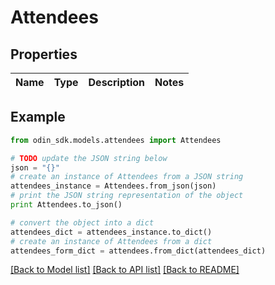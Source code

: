# Attendees


## Properties

Name | Type | Description | Notes
------------ | ------------- | ------------- | -------------

## Example

```python
from odin_sdk.models.attendees import Attendees

# TODO update the JSON string below
json = "{}"
# create an instance of Attendees from a JSON string
attendees_instance = Attendees.from_json(json)
# print the JSON string representation of the object
print Attendees.to_json()

# convert the object into a dict
attendees_dict = attendees_instance.to_dict()
# create an instance of Attendees from a dict
attendees_form_dict = attendees.from_dict(attendees_dict)
```
[[Back to Model list]](../README.md#documentation-for-models) [[Back to API list]](../README.md#documentation-for-api-endpoints) [[Back to README]](../README.md)



